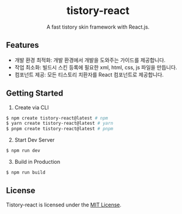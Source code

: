 <div align="center">

  # tistory-react 

  A fast tistory skin framework with React.js.
</div>

## Features

- 개발 환경 최적화: 개발 환경에서 개발을 도와주는 가이드를 제공합니다.
- 작업 최소화: 빌드시 스킨 등록에 필요한 xml, html, css, js 파일을 만듭니다.
- 컴포넌트 제공: 모든 티스토리 치환자를 React 컴포넌트로 제공합니다.

## Getting Started

1. Create via CLI
```bash
$ npm create tistory-react@latest # npm
$ yarn create tistory-react@latest # yarn
$ pnpm create tistory-react@latest # pnpm
```

2. Start Dev Server
```bash
$ npm run dev
```

3. Build in Production
```bash
$ npm run build
```

## License
Tistory-react is licensed under the [MIT License](https://github.com/eunbae0/tistory-react/blob/main/LICENSE).